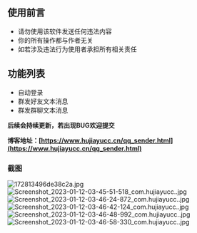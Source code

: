 ## 使用前言
 - 请勿使用该软件发送任何违法内容
 - 你的所有操作都与作者无关
 - 如若涉及违法行为使用者承担所有相关责任

## 功能列表
 - 自动登录
 - 群发好友文本消息
 - 群发群聊文本消息

**后续会持续更新，若出现BUG欢迎提交**

**博客地址：[https://www.hujiayucc.cn/qq_sender.html](https://www.hujiayucc.cn/qq_sender.html)**
### 截图
![172813496de38c2a.jpg](https://imgs.hujiayucc.cn/2023/01/12/63bf3d624e14c.jpg)
![Screenshot_2023-01-12-03-45-51-518_com.hujiayucc..jpg](https://imgs.hujiayucc.cn/2023/01/12/63bf3d998ab61.jpg)
![Screenshot_2023-01-12-03-46-24-872_com.hujiayucc..jpg](https://imgs.hujiayucc.cn/2023/01/12/63bf3da7c0f12.jpg)
![Screenshot_2023-01-12-03-46-42-124_com.hujiayucc..jpg](https://imgs.hujiayucc.cn/2023/01/12/63bf3db05b161.jpg)
![Screenshot_2023-01-12-03-46-48-992_com.hujiayucc..jpg](https://imgs.hujiayucc.cn/2023/01/12/63bf3db447b28.jpg)
![Screenshot_2023-01-12-03-46-58-330_com.hujiayucc..jpg](https://imgs.hujiayucc.cn/2023/01/12/63bf3db95fef8.jpg)